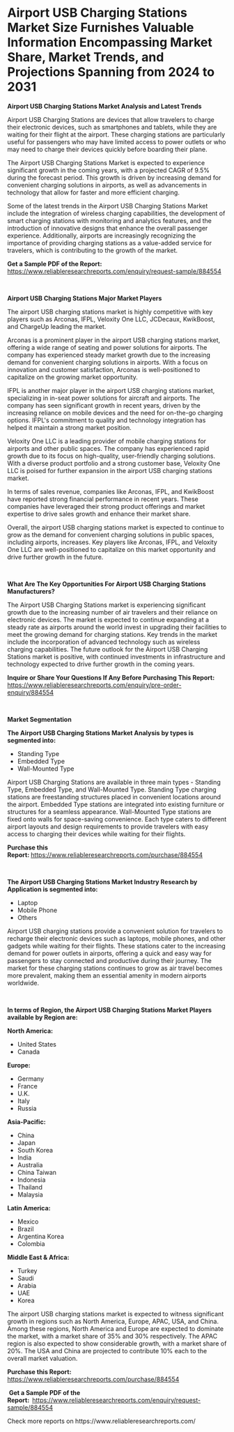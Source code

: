 <p><h1>Airport USB Charging Stations Market Size Furnishes Valuable Information Encompassing Market Share, Market Trends, and Projections Spanning from 2024 to 2031</h1></p><p><strong>Airport USB Charging Stations Market Analysis and Latest Trends</strong></p>
<p><p>Airport USB Charging Stations are devices that allow travelers to charge their electronic devices, such as smartphones and tablets, while they are waiting for their flight at the airport. These charging stations are particularly useful for passengers who may have limited access to power outlets or who may need to charge their devices quickly before boarding their plane.</p><p>The Airport USB Charging Stations Market is expected to experience significant growth in the coming years, with a projected CAGR of 9.5% during the forecast period. This growth is driven by increasing demand for convenient charging solutions in airports, as well as advancements in technology that allow for faster and more efficient charging.</p><p>Some of the latest trends in the Airport USB Charging Stations Market include the integration of wireless charging capabilities, the development of smart charging stations with monitoring and analytics features, and the introduction of innovative designs that enhance the overall passenger experience. Additionally, airports are increasingly recognizing the importance of providing charging stations as a value-added service for travelers, which is contributing to the growth of the market.</p></p>
<p><strong>Get a Sample PDF of the Report:&nbsp;</strong> <a href="https://www.reliableresearchreports.com/enquiry/request-sample/884554">https://www.reliableresearchreports.com/enquiry/request-sample/884554</a></p>
<p>&nbsp;</p>
<p><strong>Airport USB Charging Stations Major Market Players</strong></p>
<p><p>The airport USB charging stations market is highly competitive with key players such as Arconas, IFPL, Veloxity One LLC, JCDecaux, KwikBoost, and ChargeUp leading the market. </p><p>Arconas is a prominent player in the airport USB charging stations market, offering a wide range of seating and power solutions for airports. The company has experienced steady market growth due to the increasing demand for convenient charging solutions in airports. With a focus on innovation and customer satisfaction, Arconas is well-positioned to capitalize on the growing market opportunity.</p><p>IFPL is another major player in the airport USB charging stations market, specializing in in-seat power solutions for aircraft and airports. The company has seen significant growth in recent years, driven by the increasing reliance on mobile devices and the need for on-the-go charging options. IFPL's commitment to quality and technology integration has helped it maintain a strong market position.</p><p>Veloxity One LLC is a leading provider of mobile charging stations for airports and other public spaces. The company has experienced rapid growth due to its focus on high-quality, user-friendly charging solutions. With a diverse product portfolio and a strong customer base, Veloxity One LLC is poised for further expansion in the airport USB charging stations market.</p><p>In terms of sales revenue, companies like Arconas, IFPL, and KwikBoost have reported strong financial performance in recent years. These companies have leveraged their strong product offerings and market expertise to drive sales growth and enhance their market share.</p><p>Overall, the airport USB charging stations market is expected to continue to grow as the demand for convenient charging solutions in public spaces, including airports, increases. Key players like Arconas, IFPL, and Veloxity One LLC are well-positioned to capitalize on this market opportunity and drive further growth in the future.</p></p>
<p>&nbsp;</p>
<p><strong>What Are The Key Opportunities For Airport USB Charging Stations Manufacturers?</strong></p>
<p><p>The Airport USB Charging Stations market is experiencing significant growth due to the increasing number of air travelers and their reliance on electronic devices. The market is expected to continue expanding at a steady rate as airports around the world invest in upgrading their facilities to meet the growing demand for charging stations. Key trends in the market include the incorporation of advanced technology such as wireless charging capabilities. The future outlook for the Airport USB Charging Stations market is positive, with continued investments in infrastructure and technology expected to drive further growth in the coming years.</p></p>
<p><strong>Inquire or Share Your Questions If Any Before Purchasing This Report:</strong> <a href="https://www.reliableresearchreports.com/enquiry/pre-order-enquiry/884554">https://www.reliableresearchreports.com/enquiry/pre-order-enquiry/884554</a></p>
<p>&nbsp;</p>
<p><strong>Market Segmentation</strong></p>
<p><strong>The Airport USB Charging Stations Market Analysis by types is segmented into:</strong></p>
<p><ul><li>Standing Type</li><li>Embedded Type</li><li>Wall-Mounted Type</li></ul></p>
<p><p>Airport USB Charging Stations are available in three main types - Standing Type, Embedded Type, and Wall-Mounted Type. Standing Type charging stations are freestanding structures placed in convenient locations around the airport. Embedded Type stations are integrated into existing furniture or structures for a seamless appearance. Wall-Mounted Type stations are fixed onto walls for space-saving convenience. Each type caters to different airport layouts and design requirements to provide travelers with easy access to charging their devices while waiting for their flights.</p></p>
<p><strong>Purchase this Report:&nbsp;</strong><a href="https://www.reliableresearchreports.com/purchase/884554">https://www.reliableresearchreports.com/purchase/884554</a></p>
<p>&nbsp;</p>
<p><strong>The Airport USB Charging Stations Market Industry Research by Application is segmented into:</strong></p>
<p><ul><li>Laptop</li><li>Mobile Phone</li><li>Others</li></ul></p>
<p><p>Airport USB charging stations provide a convenient solution for travelers to recharge their electronic devices such as laptops, mobile phones, and other gadgets while waiting for their flights. These stations cater to the increasing demand for power outlets in airports, offering a quick and easy way for passengers to stay connected and productive during their journey. The market for these charging stations continues to grow as air travel becomes more prevalent, making them an essential amenity in modern airports worldwide.</p></p>
<p>&nbsp;</p>
<p><strong>In terms of Region, the Airport USB Charging Stations Market Players available by Region are:</strong></p>
<p>
    <p> <strong> North America: </strong>
        <ul>
            <li>United States</li>
            <li>Canada</li>
        </ul>
        </p> 
    <p> <strong> Europe: </strong>
        <ul>
            <li>Germany</li>
            <li>France</li>
            <li>U.K.</li>
            <li>Italy</li>
            <li>Russia</li>
        </ul>
        </p> 
    <p> <strong> Asia-Pacific: </strong>
        <ul>
            <li>China</li>
            <li>Japan</li>
            <li>South Korea</li>
            <li>India</li>
            <li>Australia</li>
            <li>China Taiwan</li>
            <li>Indonesia</li>
            <li>Thailand</li>
            <li>Malaysia</li>
        </ul>
        </p> 
    <p> <strong> Latin America: </strong>
        <ul>
            <li>Mexico</li>
            <li>Brazil</li>
            <li>Argentina Korea</li>
            <li>Colombia</li>
        </ul>
        </p> 
    <p> <strong> Middle East & Africa: </strong>
        <ul>
            <li>Turkey</li>
            <li>Saudi</li>
            <li>Arabia</li>
            <li>UAE</li>
            <li>Korea</li>
        </ul>
    </p>
    </p>
<p><p>The airport USB charging stations market is expected to witness significant growth in regions such as North America, Europe, APAC, USA, and China. Among these regions, North America and Europe are expected to dominate the market, with a market share of 35% and 30% respectively. The APAC region is also expected to show considerable growth, with a market share of 20%. The USA and China are projected to contribute 10% each to the overall market valuation.</p></p>
<p><strong>Purchase this Report: </strong><a href="https://www.reliableresearchreports.com/purchase/884554">https://www.reliableresearchreports.com/purchase/884554</a></p>
<p>&nbsp;<strong>Get a Sample PDF of the Report:&nbsp;&nbsp;</strong><a href="https://www.reliableresearchreports.com/enquiry/request-sample/884554">https://www.reliableresearchreports.com/enquiry/request-sample/884554</a></p>
<p><strong></strong></p>
<p>Check more reports on https://www.reliableresearchreports.com/</p>
